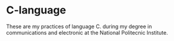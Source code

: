 # C-language
These are my practices of language C. during my degree in communications and electronic at the National Politecnic Institute.

